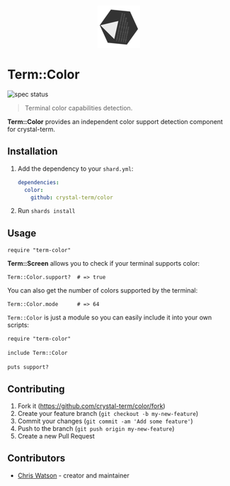 <div align="center">
  <img src="./assets/term-logo.png" alt="term logo">
</div>

# Term::Color

![spec status](https://github.com/crystal-term/color/workflows/specs/badge.svg)

> Terminal color capabilities detection.

**Term::Color** provides an independent color support detection component for crystal-term.

## Installation

1. Add the dependency to your `shard.yml`:

   ```yaml
   dependencies:
     color:
       github: crystal-term/color
   ```

2. Run `shards install`

## Usage

```crystal
require "term-color"
```

**Term::Screen** allows you to check if your terminal supports color:

```crystal
Term::Color.support?  # => true
```

You can also get the number of colors supported by the terminal:

```crystal
Term::Color.mode      # => 64
```

`Term::Color` is just a module so you can easily include it into your own scripts:

```crystal
require "term-color"

include Term::Color

puts support?
```

## Contributing

1. Fork it (<https://github.com/crystal-term/color/fork>)
2. Create your feature branch (`git checkout -b my-new-feature`)
3. Commit your changes (`git commit -am 'Add some feature'`)
4. Push to the branch (`git push origin my-new-feature`)
5. Create a new Pull Request

## Contributors

- [Chris Watson](https://github.com/watzon) - creator and maintainer
